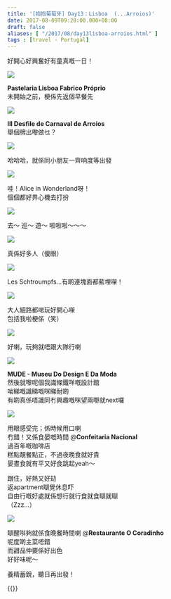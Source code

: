 ```yaml
---
title: '[抱抱葡萄牙] Day13：Lisboa  (...Arroios)'
date: 2017-08-09T09:28:00.000+08:00
draft: false
aliases: [ "/2017/08/day13lisboa-arroios.html" ]
tags : [travel - Portugal]
---
```


好開心好興奮好有童真嘅一日！  

[![](https://c1.staticflickr.com/5/4314/35456238104_22516a9257_z.jpg)](https://c1.staticflickr.com/5/4314/35456238104_22516a9257_z.jpg)

**Pastelaria Lisboa Fabrico Próprio**  
未開始之前，梗係先返個早餐先  

[![](https://c1.staticflickr.com/5/4439/36286247996_df67634858_z.jpg)](https://c1.staticflickr.com/5/4439/36286247996_df67634858_z.jpg)

**III Desfile de Carnaval de Arroios**  
舉個牌出嚟做乜？  

[![](https://c1.staticflickr.com/5/4299/35934105190_e0424753bb_z.jpg)](https://c1.staticflickr.com/5/4299/35934105190_e0424753bb_z.jpg)

哈哈哈，就係同小朋友一齊响度等出發  

[![](https://c1.staticflickr.com/5/4374/36193954051_123a5b0351_z.jpg)](https://c1.staticflickr.com/5/4374/36193954051_123a5b0351_z.jpg)

哇！Alice in Wonderland呀！  
個個都好畀心機去打扮  

[![](https://c1.staticflickr.com/5/4371/35934104880_51fb1c6da4_z.jpg)](https://c1.staticflickr.com/5/4371/35934104880_51fb1c6da4_z.jpg)

去～ 巡～ 遊～ 啦啦啦～～～  

[![](https://c1.staticflickr.com/5/4308/36286247696_5aa6f3e6d3_z.jpg)](https://c1.staticflickr.com/5/4308/36286247696_5aa6f3e6d3_z.jpg)

真係好多人（傻眼）  

[![](https://c1.staticflickr.com/5/4391/35521851633_b733d52a55_z.jpg)](https://c1.staticflickr.com/5/4391/35521851633_b733d52a55_z.jpg)

Les Schtroumpfs...有啲連塊面都藍埋㗎！  

[![](https://c1.staticflickr.com/5/4396/36193955231_75b3c2384f_z.jpg)](https://c1.staticflickr.com/5/4396/36193955231_75b3c2384f_z.jpg)

大人細路都啱玩好開心㗎  
包括我啦梗係（笑）  

[![](https://c1.staticflickr.com/5/4401/35521850853_f457fec87a_z.jpg)](https://c1.staticflickr.com/5/4401/35521850853_f457fec87a_z.jpg)

好喇，玩夠就唔跟大隊行喇  

[![](https://c1.staticflickr.com/5/4297/36194080031_a5bdc79151_z.jpg)](https://c1.staticflickr.com/5/4297/36194080031_a5bdc79151_z.jpg)

**MUDE - Museu Do Design E Da Moda**  
然後就嚟呢個我識條鐵咩嘅設計館  
啱睇嘅識睇嘅咪睇耐啲  
有啲真係唔識同冇興趣嘅咪望兩嘢就next囉  

[![](https://c1.staticflickr.com/5/4356/36286507446_448d33e0e2_z.jpg)](https://c1.staticflickr.com/5/4356/36286507446_448d33e0e2_z.jpg)

用眼感受完；係時候用口喇  
冇錯！又係食晏嘅時間 @**Confeitaria Nacional**  
過百年嘅咖啡店  
糕點靚餐點正，不過夜晚食就好貴  
晏晝食就有平又好食跳起yeah～  
  
跟住，好熱又好攰  
返apartment瞓覺休息吓  
自由行嘅好處就係想行就行食就食瞓就瞓  
（Zzz...）  
  
  

[![](https://c1.staticflickr.com/5/4414/35936318790_322bf5d8ed_z.jpg)](https://c1.staticflickr.com/5/4414/35936318790_322bf5d8ed_z.jpg)

瞓醒唞夠就係食晚餐時間喇 @**Restaurante O Coradinho**  
呢度啲主菜唔錯  
而甜品仲要係好出色  
好好味呢～  
  
  
養精蓄銳，聽日再出發！  
  

{{<portugal>}}  
